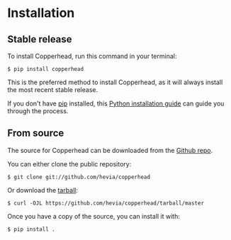 # Installation

## Stable release

To install Copperhead, run this command in your
terminal:

``` console
$ pip install copperhead
```

This is the preferred method to install Copperhead, as it will always install the most recent stable release.

If you don't have [pip][] installed, this [Python installation guide][]
can guide you through the process.

## From source

The source for Copperhead can be downloaded from
the [Github repo][].

You can either clone the public repository:

``` console
$ git clone git://github.com/hevia/copperhead
```

Or download the [tarball][]:

``` console
$ curl -OJL https://github.com/hevia/copperhead/tarball/master
```

Once you have a copy of the source, you can install it with:

``` console
$ pip install .
```

  [pip]: https://pip.pypa.io
  [Python installation guide]: http://docs.python-guide.org/en/latest/starting/installation/
  [Github repo]: https://github.com/%7B%7B%20cookiecutter.github_username%20%7D%7D/%7B%7B%20cookiecutter.project_slug%20%7D%7D
  [tarball]: https://github.com/%7B%7B%20cookiecutter.github_username%20%7D%7D/%7B%7B%20cookiecutter.project_slug%20%7D%7D/tarball/master

